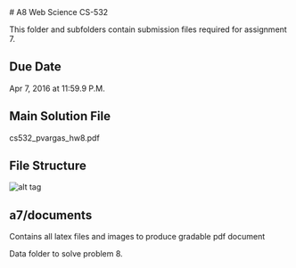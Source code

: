 <snippet>
  <content>
# A8 Web Science CS-532

This folder and subfolders contain submission files required for assignment 7.

## Due Date

Apr 7, 2016 at 11:59.9 P.M.

## Main Solution File

cs532_pvargas_hw8.pdf

## File Structure

![alt tag](https://github.com/phvargas/cs532-s16/blob/master/a08/documents/images/a8folder.png)

## a7/documents

Contains all latex files and images to produce gradable pdf document


Data folder to solve problem 8.

</content>
  <tabTrigger></tabTrigger>
</snippet>
